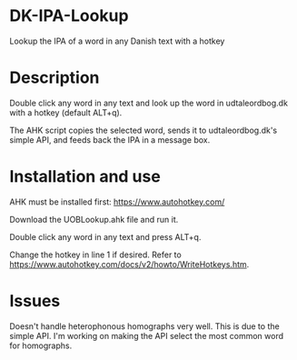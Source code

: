 # DK-IPA-Lookup
Lookup the IPA of a word in any Danish text with a hotkey

# Description

Double click any word in any text and look up the word in udtaleordbog.dk with a hotkey (default ALT+q).

The AHK script copies the selected word, sends it to udtaleordbog.dk's simple API, and feeds back the IPA in a message box.

# Installation and use

AHK must be installed first: https://www.autohotkey.com/

Download the UOBLookup.ahk file and run it.

Double click any word in any text and press ALT+q.

Change the hotkey in line 1 if desired. Refer to https://www.autohotkey.com/docs/v2/howto/WriteHotkeys.htm. 

# Issues

Doesn't handle heterophonous homographs very well. This is due to the simple API. I'm working on making the API select the most common word for homographs.
